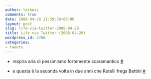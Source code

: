 ```yaml
---
author: leibniz
comments: true
date: 2008-04-28 21:59:59+00:00
layout: post
slug: life-via-twitter-2008-04-28
title: Life via Twitter (2008-04-28)
wordpress_id: 2766
categories:
- tweets
---
```



	
  * respira aria di pessimismo fortemente scaramantico [#](http://twitter.com/leibniz/statuses/798592919)

	
  * e questa è la seconda volta in due anni che Rutelli frega Bettini [#](http://twitter.com/leibniz/statuses/798813863)


